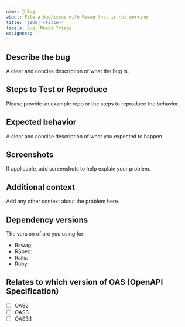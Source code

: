 ```yaml
---
name: 🐛 Bug
about: File a bug/issue with Rswag that is not working
title: '[BUG] <title>'
labels: Bug, Needs Triage
assignees: ''
---
```


## Describe the bug
A clear and concise description of what the bug is.

## Steps to Test or Reproduce
Please provide an example repo or the steps to reproduce the behavior.

## Expected behavior
A clear and concise description of what you expected to happen.

## Screenshots
If applicable, add screenshots to help explain your problem.

## Additional context
Add any other context about the problem here.

## Dependency versions
The version of are you using for:
* Rswag:
* RSpec:
* Rails:
* Ruby:

## Relates to which version of OAS (OpenAPI Specification)
- [ ] OAS2
- [ ] OAS3
- [ ] OAS3.1
